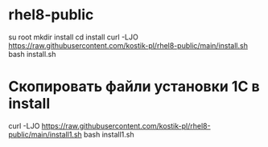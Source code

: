 # rhel8-public
su root
mkdir install
cd install
curl -LJO https://raw.githubusercontent.com/kostik-pl/rhel8-public/main/install.sh
bash install.sh
# Скопировать файли установки 1С в install
curl -LJO https://raw.githubusercontent.com/kostik-pl/rhel8-public/main/install1.sh
bash install1.sh
